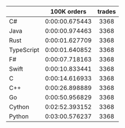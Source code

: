 ||100K orders|trades|
-|:-:|:-:|
|C#|0:00:00.675443|3368|
|Java|0:00:00.974463|3368|
|Rust|0:00:01.627709|3368|
|TypeScript|0:00:01.640852|3368|
|F#|0:00:07.718163|3368|
|Swift|0:00:10.833441|3368|
|C|0:00:14.616933|3368|
|C++|0:00:26.898889|3368|
|Go|0:00:50.956829|3368|
|Cython|0:02:52.393152|3368|
|Python|0:03:00.576237|3368|



